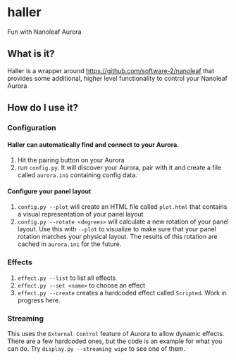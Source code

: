 # haller
Fun with Nanoleaf Aurora

## What is it?
Haller is a wrapper around https://github.com/software-2/nanoleaf that provides some additional, higher level functionality to control
your Nanoleaf Aurora

## How do I use it?

### Configuration

#### Haller can automatically find and connect to your Aurora.
1. Hit the pairing button on your Aurora
1. run `config.py`. It will discover your Aurora, pair with it and create a file called `aurora.ini` containing config data.

#### Configure your panel layout
1. `config.py --plot` will create an HTML file called `plot.html` that contains a visual representation of your panel layout
1. `config.py --rotate <degrees>` will calculate a new rotation of your panel layout. Use this with `--plot` to visualize to make sure that your panel rotation matches your physical layout. The results of this rotation are cached in `aurora.ini` for the future.

### Effects
1. `effect.py --list` to list all effects
1. `effect.py --set <name>` to choose an effect
1. `effect.py --create` creates a hardcoded effect called `Scripted`. Work in progress here.

### Streaming

This uses the `External Control` feature of Aurora to allow dynamic effects. There are a few hardcoded ones, but the code is an example for what you can do. Try `display.py --streaming wipe` to see one of them.
